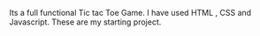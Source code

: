 Its a full functional Tic tac Toe Game. I have used HTML , CSS and Javascript. These are my starting project.
